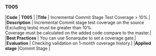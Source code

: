 ### T005

|**Code**           | **T005** |
|**Title**          | Incremental Commit Stage Test Coverage > 10%.|
|**Description**    | Incremental Commit stage test coverage on the source (Excluding tests) must be greater than 10%. <br>Coverage must be calculated on the added code compare to the master.|
|**Best Practices** | You can use Sonarqube to set a coverage gate.|
|**Evaluation**     | Checking validation on 1-month coverage history.|
|**Applied stage**  |Commit Stage |
